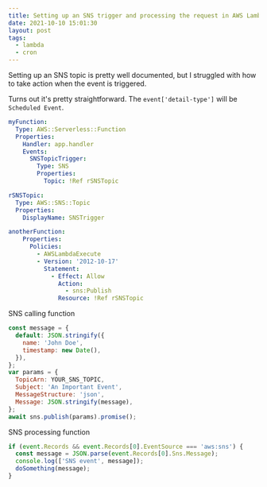 ```yaml
---
title: Setting up an SNS trigger and processing the request in AWS Lambda
date: 2021-10-10 15:01:30
layout: post
tags:
  - lambda
  - cron
---
```


Setting up an SNS topic is pretty well documented, but I struggled with how to take action when the event is triggered. 

Turns out it's pretty straightforward. The `event['detail-type']` will be `Scheduled Event`. 


```yaml
myFunction:
  Type: AWS::Serverless::Function
  Properties:
    Handler: app.handler
    Events:
      SNSTopicTrigger:
        Type: SNS
        Properties:
          Topic: !Ref rSNSTopic

rSNSTopic:
  Type: AWS::SNS::Topic
  Properties:
    DisplayName: SNSTrigger

anotherFunction:
    Properties:
      Policies:
        - AWSLambdaExecute
        - Version: '2012-10-17'
          Statement:
            - Effect: Allow
              Action:
                - sns:Publish
              Resource: !Ref rSNSTopic
```

SNS calling function

```javascript
const message = {
  default: JSON.stringify({
    name: 'John Doe',
    timestamp: new Date(),
  }),
};
var params = {
  TopicArn: YOUR_SNS_TOPIC,
  Subject: 'An Important Event',
  MessageStructure: 'json',
  Message: JSON.stringify(message),
};
await sns.publish(params).promise();
```

SNS processing function

```javascript
if (event.Records && event.Records[0].EventSource === 'aws:sns') {
  const message = JSON.parse(event.Records[0].Sns.Message);
  console.log(['SNS event', message]);
  doSomething(message);
}
```
